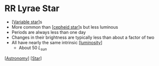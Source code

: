 # RR Lyrae Star

- [[Variable star]]s
- More common than [[cepheid star]]s but less luminous
- Periods are always less than one day
- Changes in their brightness are typically less than about a factor of two
- All have nearly the same intrinsic [[luminosity]]
  - About $50 \; L_{sun}$

[[Astronomy]] [[Star]]

[//begin]: # "Autogenerated link references for markdown compatibility"
[Variable star]: variable-star "Variable Star"
[cepheid star]: cepheid-star "Cepheid Star"
[luminosity]: luminosity "Luminosity"
[Astronomy]: astronomy "Astronomy"
[Star]: star "Star"
[//end]: # "Autogenerated link references"